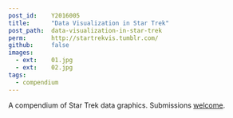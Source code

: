 ```yaml
---
post_id:    Y2016005
title:      "Data Visualization in Star Trek"
post_path:  data-visualization-in-star-trek
perm:       http://startrekvis.tumblr.com/
github:     false
images:     
  - ext:    01.jpg
  - ext:    02.jpg
tags:
  - compendium
---
```

A compendium of Star Trek data graphics. Submissions [welcome](http://startrekvis.tumblr.com/submit).